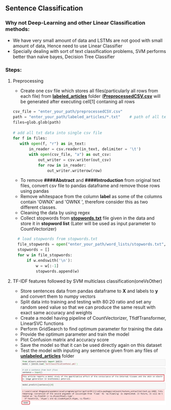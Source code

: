 ## Sentence Classification

### Why not Deep-Learning and other Linear Classification methods: 
* We have very small amount of data and LSTMs are not good with small amount of data, Hence need to use Linear Classifier
* Specially dealing with sort of text classification problems, SVM performs better than naïve bayes, Decision Tree Classifier

### Steps:
1. Preprocessing 
    * Create one csv file which stores all files(particularly all rows from each file) from **[labeled_articles](https://github.com/varadbhogayata/Sentence-Classification/tree/master/SentenceCorpus/labeled_articles)** folder ([__PreprocessedCSV.csv__](https://github.com/varadbhogayata/Sentence-Classification/blob/master/preprocessedCSV.csv) will be generated after executing cell[1] contaning all rows
    ```python
   csv_file = "enter_your_path/preprocessedCSV.csv"  
   path = "enter_your_path/labeled_articles/*.txt"    # path of all txt files
   files=glob.glob(path)  

   # add all txt data into single csv file
   for f in files:
       with open(f, "r") as in_text:
           in_reader = csv.reader(in_text, delimiter = '\t')
           with open(csv_file, "a") as out_csv:
               out_writer = csv.writer(out_csv)
               for row in in_reader:
                   out_writer.writerow(row)
    ```
    * To remove __####Abstract__ and __####Introduction__ from original text files, convert csv file to pandas dataframe and remove those rows using pandas
    * Remove whitespace from the column **label** as some of the columns contain 'OWNX' and 'OWNX ', therefore consider this as two different classes.
    * Cleaning the data by using regex 
    * Collect stopwords from [__stopwords.txt__](https://github.com/varadbhogayata/Sentence-Classification/blob/master/SentenceCorpus/word_lists/stopwords.txt) file given in the data and store it in **stopword list** (Later will be used as input parameter to CountVectorizer)
    ```python
      # load stopwords from stopwords.txt
      file_stopwords = open("enter_your_path/word_lists/stopwords.txt","r")
      stopwords = []
      for w in file_stopwords:
          if w.endswith('\n'):
              w = w[:-1]
              stopwords.append(w)
    ```
    
2. TF-IDF features followed by SVM multiclass classification(oneVsOther)
    * Store sentences data from pandas dataframe to __X__ and labels to __y__ and convert them to numpy vectors
    * Split data into training and testing with 80:20 ratio and set any random seed value so that we can produce the same result with exact same accuracy and weights
    * Create a model having pipeline of CountVectorizer, TfidfTransformer, LinearSVC functions
    * Perform GridSearch to find optimum parameter for training the data
    * Provide the optimum parameter and train the model 
    * Plot Confusion matrix and accuracy score
    * Save the model so that it can be used directly again on this dataset
    * Test the model with inputing any sentence given from any files of [__unlabeled_articles__](https://github.com/varadbhogayata/Sentence-Classification/tree/master/SentenceCorpus/unlabeled_articles) folder 
    ![result](https://github.com/varadbhogayata/Sentence-Classification/blob/master/Images/Output%20Image.JPG)

